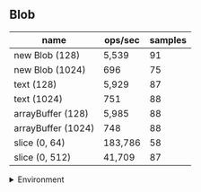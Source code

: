 ## Blob

|name|ops/sec|samples|
|-|-|-|
|new Blob (128)|5,539|91|
|new Blob (1024)|696|75|
|text (128)|5,929|87|
|text (1024)|751|88|
|arrayBuffer (128)|5,985|88|
|arrayBuffer (1024)|748|88|
|slice (0, 64)|183,786|58|
|slice (0, 512)|41,709|87|


<details>
<summary>Environment</summary>

* __Machine:__ linux x64 | 4 vCPUs | 15.6GB Mem
* __Run:__ Sun Mar 10 2024 15:38:59 GMT+0000 (Coordinated Universal Time)
</details>

<!--
{"environment":{"platform":"linux","arch":"x64","cpus":4,"totalMemory":15.606491088867188},"benchmarks":[{"name":"new Blob (128)","opsSec":5538.722723302259,"samples":3},{"name":"new Blob (1024)","opsSec":695.8910595161203,"samples":2},{"name":"text (128)","opsSec":5928.89001285375,"samples":4},{"name":"text (1024)","opsSec":751.0373882616789,"samples":3},{"name":"arrayBuffer (128)","opsSec":5985.2792481333545,"samples":4},{"name":"arrayBuffer (1024)","opsSec":747.9412436662649,"samples":2},{"name":"slice (0, 64)","opsSec":183785.81280080345,"samples":3},{"name":"slice (0, 512)","opsSec":41709.01842747698,"samples":4}]}-->
